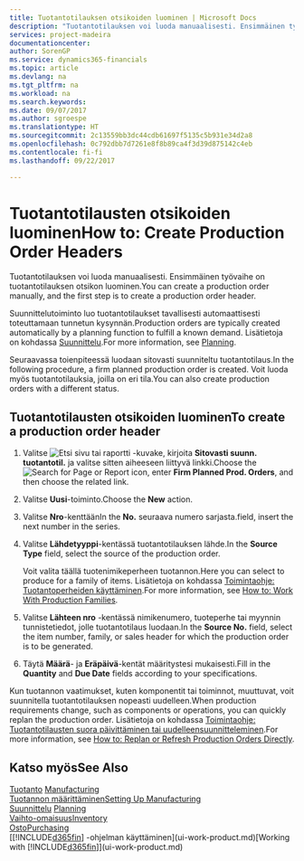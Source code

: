 ```yaml
---
title: Tuotantotilauksen otsikoiden luominen | Microsoft Docs
description: "Tuotantotilauksen voi luoda manuaalisesti. Ensimmäinen työvaihe on tuotantotilauksen otsikon luominen."
services: project-madeira
documentationcenter: 
author: SorenGP
ms.service: dynamics365-financials
ms.topic: article
ms.devlang: na
ms.tgt_pltfrm: na
ms.workload: na
ms.search.keywords: 
ms.date: 09/07/2017
ms.author: sgroespe
ms.translationtype: HT
ms.sourcegitcommit: 2c13559bb3dc44cdb61697f5135c5b931e34d2a8
ms.openlocfilehash: 0c792dbb7d7261e8f8b89ca4f3d39d875142c4eb
ms.contentlocale: fi-fi
ms.lasthandoff: 09/22/2017

---
```

# <a name="how-to-create-production-order-headers"></a><span data-ttu-id="df0e5-103">Tuotantotilausten otsikoiden luominen</span><span class="sxs-lookup"><span data-stu-id="df0e5-103">How to: Create Production Order Headers</span></span>
<span data-ttu-id="df0e5-104">Tuotantotilauksen voi luoda manuaalisesti. Ensimmäinen työvaihe on tuotantotilauksen otsikon luominen.</span><span class="sxs-lookup"><span data-stu-id="df0e5-104">You can create a production order manually, and the first step is to create a production order header.</span></span>

<span data-ttu-id="df0e5-105">Suunnittelutoiminto luo tuotantotilaukset tavallisesti automaattisesti toteuttamaan tunnetun kysynnän.</span><span class="sxs-lookup"><span data-stu-id="df0e5-105">Production orders are typically created automatically by a planning function to fulfill a known demand.</span></span> <span data-ttu-id="df0e5-106">Lisätietoja on kohdassa [Suunnittelu](production-planning.md).</span><span class="sxs-lookup"><span data-stu-id="df0e5-106">For more information, see [Planning](production-planning.md).</span></span>   

<span data-ttu-id="df0e5-107">Seuraavassa toienpiteessä luodaan sitovasti suunniteltu tuotantotilaus.</span><span class="sxs-lookup"><span data-stu-id="df0e5-107">In the following procedure, a firm planned production order is created.</span></span> <span data-ttu-id="df0e5-108">Voit luoda myös tuotantotilauksia, joilla on eri tila.</span><span class="sxs-lookup"><span data-stu-id="df0e5-108">You can also create production orders with a different status.</span></span>  

## <a name="to-create-a-production-order-header"></a><span data-ttu-id="df0e5-109">Tuotantotilausten otsikoiden luominen</span><span class="sxs-lookup"><span data-stu-id="df0e5-109">To create a production order header</span></span>  
1.  <span data-ttu-id="df0e5-110">Valitse ![Etsi sivu tai raportti](media/ui-search/search_small.png "Etsi sivu tai raportti -kuvake") -kuvake, kirjoita **Sitovasti suunn. tuotantotil.** ja valitse sitten aiheeseen liittyvä linkki.</span><span class="sxs-lookup"><span data-stu-id="df0e5-110">Choose the ![Search for Page or Report](media/ui-search/search_small.png "Search for Page or Report icon") icon, enter **Firm Planned Prod. Orders**, and then choose the related link.</span></span>  
2.  <span data-ttu-id="df0e5-111">Valitse **Uusi**-toiminto.</span><span class="sxs-lookup"><span data-stu-id="df0e5-111">Choose the **New** action.</span></span>  
3.  <span data-ttu-id="df0e5-112">Valitse **Nro**-kenttään</span><span class="sxs-lookup"><span data-stu-id="df0e5-112">In the **No.**</span></span> <span data-ttu-id="df0e5-113">seuraava numero sarjasta.</span><span class="sxs-lookup"><span data-stu-id="df0e5-113">field, insert the next number in the series.</span></span>  
4.  <span data-ttu-id="df0e5-114">Valitse **Lähdetyyppi**-kentässä tuotantotilauksen lähde.</span><span class="sxs-lookup"><span data-stu-id="df0e5-114">In the **Source Type** field, select the source of the production order.</span></span>

    <span data-ttu-id="df0e5-115">Voit valita täällä tuotenimikeperheen tuotannon.</span><span class="sxs-lookup"><span data-stu-id="df0e5-115">Here you can select to produce for a family of items.</span></span> <span data-ttu-id="df0e5-116">Lisätietoja on kohdassa [Toimintaohje: Tuotantoperheiden käyttäminen](production-how-work-family.md).</span><span class="sxs-lookup"><span data-stu-id="df0e5-116">For more information, see [How to: Work With Production Families](production-how-work-family.md).</span></span>
5.  <span data-ttu-id="df0e5-117">Valitse **Lähteen nro** -kentässä nimikenumero, tuoteperhe tai myynnin tunnistetiedot, jolle tuotantotilaus luodaan.</span><span class="sxs-lookup"><span data-stu-id="df0e5-117">In the **Source No.** field, select the item number, family, or sales header for which the production order is to be generated.</span></span>  
6.  <span data-ttu-id="df0e5-118">Täytä **Määrä**- ja **Eräpäivä**-kentät määritystesi mukaisesti.</span><span class="sxs-lookup"><span data-stu-id="df0e5-118">Fill in the **Quantity** and **Due Date** fields according to your specifications.</span></span>  

<span data-ttu-id="df0e5-119">Kun tuotannon vaatimukset, kuten komponentit tai toiminnot, muuttuvat, voit suunnitella tuotantotilauksen nopeasti uudelleen.</span><span class="sxs-lookup"><span data-stu-id="df0e5-119">When production requirements change, such as components or operations, you can quickly replan the production order.</span></span> <span data-ttu-id="df0e5-120">Lisätietoja on kohdassa [Toimintaohje: Tuotantotilausten suora päivittäminen tai uudelleensuunnitteleminen](production-how-to-replan-refresh-production-orders.md).</span><span class="sxs-lookup"><span data-stu-id="df0e5-120">For more information, see [How to: Replan or Refresh Production Orders Directly](production-how-to-replan-refresh-production-orders.md).</span></span> 

## <a name="see-also"></a><span data-ttu-id="df0e5-121">Katso myös</span><span class="sxs-lookup"><span data-stu-id="df0e5-121">See Also</span></span>  
<span data-ttu-id="df0e5-122">[Tuotanto](production-manage-manufacturing.md)  </span><span class="sxs-lookup"><span data-stu-id="df0e5-122">[Manufacturing](production-manage-manufacturing.md)  </span></span>  
[<span data-ttu-id="df0e5-123">Tuotannon määrittäminen</span><span class="sxs-lookup"><span data-stu-id="df0e5-123">Setting Up Manufacturing</span></span>](production-configure-production-processes.md)  
<span data-ttu-id="df0e5-124">[Suunnittelu](production-planning.md)    </span><span class="sxs-lookup"><span data-stu-id="df0e5-124">[Planning](production-planning.md)    </span></span>  
[<span data-ttu-id="df0e5-125">Vaihto-omaisuus</span><span class="sxs-lookup"><span data-stu-id="df0e5-125">Inventory</span></span>](inventory-manage-inventory.md)  
[<span data-ttu-id="df0e5-126">Osto</span><span class="sxs-lookup"><span data-stu-id="df0e5-126">Purchasing</span></span>](purchasing-manage-purchasing.md)  
<span data-ttu-id="df0e5-127">[[!INCLUDE[d365fin](includes/d365fin_md.md)] -ohjelman käyttäminen](ui-work-product.md)</span><span class="sxs-lookup"><span data-stu-id="df0e5-127">[Working with [!INCLUDE[d365fin](includes/d365fin_md.md)]](ui-work-product.md)</span></span>

